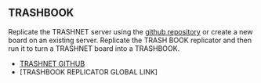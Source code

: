 ## TRASHBOOK

Replicate the TRASHNET server using the [github repository](https://github.com/LafeLabs/trashnet) or create a new board on an existing server.  Replicate the TRASH BOOK replicator and then run it to turn a TRASHNET board into a TRASHBOOK.

 - [TRASHNET GITHUB](https://github.com/LafeLabs/trashnet)
 - [TRASHBOOK REPLICATOR GLOBAL LINK]


